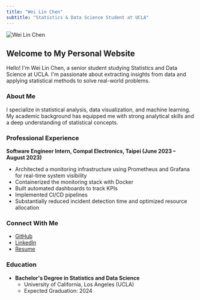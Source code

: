 ```yaml
---
title: "Wei Lin Chen"
subtitle: "Statistics & Data Science Student at UCLA"
---
```


![Wei Lin Chen](/img/profile.jpg)

## Welcome to My Personal Website

Hello! I'm Wei Lin Chen, a senior student studying Statistics and Data Science at UCLA. I'm passionate about extracting insights from data and applying statistical methods to solve real-world problems.

### About Me

I specialize in statistical analysis, data visualization, and machine learning. My academic background has equipped me with strong analytical skills and a deep understanding of statistical concepts.

### Professional Experience

**Software Engineer Intern, Compal Electronics, Taipei (June 2023 – August 2023)**
- Architected a monitoring infrastructure using Prometheus and Grafana for real-time system visibility
- Containerized the monitoring stack with Docker
- Built automated dashboards to track KPIs
- Implemented CI/CD pipelines
- Substantially reduced incident detection time and optimized resource allocation

### Connect With Me

- [GitHub](https://github.com/williamGts)
- [LinkedIn](https://www.linkedin.com/in/wei-lin-chen-685259346)
- [Resume](/Resume_UCB.pdf)

### Education

- **Bachelor's Degree in Statistics and Data Science**
  - University of California, Los Angeles (UCLA)
  - Expected Graduation: 2024 